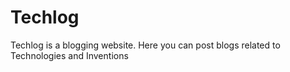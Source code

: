 # Techlog
Techlog is a blogging website. Here you can post blogs related to Technologies and Inventions
